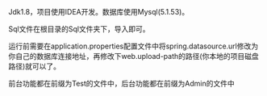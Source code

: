 Jdk1.8，项目使用IDEA开发。数据库使用Mysql(5.1.53)。

Sql文件在根目录的Sql文件夹下，导入即可。

运行前需要在application.properties配置文件中将spring.datasource.url修改为你自己的数据库连接地址，再修改下web.upload-path的路径(你本地的项目磁盘路径)就可以了。 

前台功能都在前缀为Test的文件中，后台功能都在前缀为Admin的文件中
